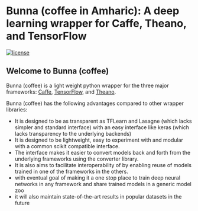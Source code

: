 # Bunna (coffee in Amharic): A deep learning wrapper for Caffe, Theano, and TensorFlow

[![license](https://img.shields.io/github/license/mashape/apistatus.svg?maxAge=2592000)](https://github.com/deepnn/bunna/blob/master/LICENSE)

## Welcome to Bunna (coffee)

Bunna (coffee) is a light weight python wrapper for the three major frameworks:   [Caffe](https://github.com/BVLC/caffe), [TensorFlow](https://github.com/tensorflow/tensorflow), and [Theano](https://github.com/Theano/Theano).

Bunna (coffee) has the following advantages compared to other wrapper libraries:

- It is designed to be as transparent as TFLearn and Lasagne (which lacks simpler and standard interface) with an easy interface like keras (which lacks transparency to the underlying backends)
- It is designed to be lightweight, easy to experiment with and modular with a common scikit compatible interface.
- The interface makes it easier to convert models back and forth from the underlying frameworks using the converter library.
- It is also aims to facilitate interoperability of by enabling reuse of models trained in one of the frameworks in the others.
- with eventual goal of making it a one stop place to train deep neural networks in any framework and share trained models in a generic model zoo
- it will also maintain state-of-the-art results in popular datasets in the future
